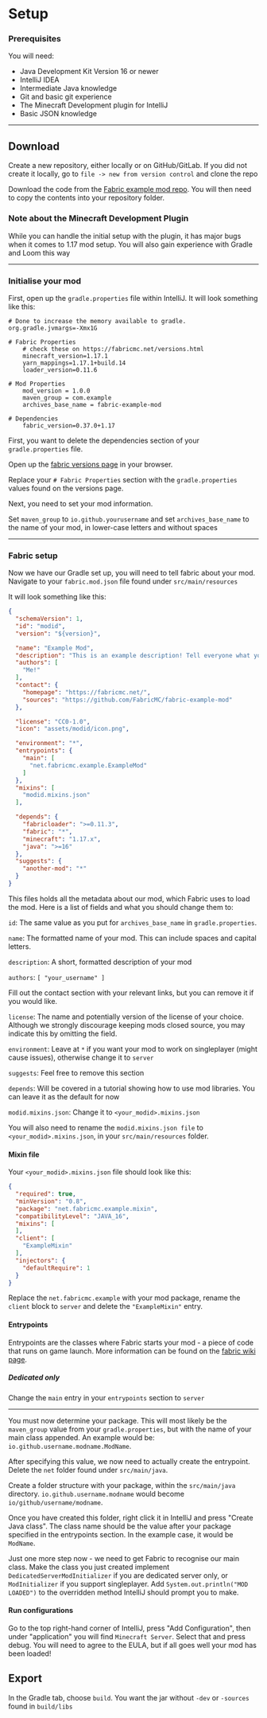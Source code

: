 # Setup

### Prerequisites

You will need:

- Java Development Kit Version 16 or newer
- IntelliJ IDEA
- Intermediate Java knowledge
- Git and basic git experience
- The Minecraft Development plugin for IntelliJ
- Basic JSON knowledge

---

## Download

Create a new repository, either locally or on GitHub/GitLab. If you did not create it locally, go to `file -> new from version control` and clone the repo

Download the code from the [Fabric example mod repo](https://github.com/fabricmc/fabric-example-mod). You will then need to copy the contents into your repository folder.

### Note about the Minecraft Development Plugin

While you can handle the initial setup with the plugin, it has major bugs when it comes to 1.17 mod setup. You will also gain experience with Gradle and Loom this way

---

### Initialise your mod

First, open up the `gradle.properties` file within IntelliJ. It will look something like this:

```properties
# Done to increase the memory available to gradle.
org.gradle.jvmargs=-Xmx1G

# Fabric Properties
	# check these on https://fabricmc.net/versions.html
	minecraft_version=1.17.1
	yarn_mappings=1.17.1+build.14
	loader_version=0.11.6

# Mod Properties
	mod_version = 1.0.0
	maven_group = com.example
	archives_base_name = fabric-example-mod

# Dependencies
	fabric_version=0.37.0+1.17
```

First, you want to delete the dependencies section of your `gradle.properties` file.

Open up the [fabric versions page](https://fabricmc.net/versions.html) in your browser.

Replace your `# Fabric Properties` section with the `gradle.properties` values found on the versions page.

Next, you need to set your mod information. 

Set `maven_group` to `io.github.yourusername` and set `archives_base_name` to the name of your mod, in lower-case letters and without spaces

---

### Fabric setup

Now we have our Gradle set up, you will need to tell fabric about your mod. Navigate to your `fabric.mod.json` file found under `src/main/resources`

It will look something like this:

```json
{
  "schemaVersion": 1,
  "id": "modid",
  "version": "${version}",

  "name": "Example Mod",
  "description": "This is an example description! Tell everyone what your mod is about!",
  "authors": [
    "Me!"
  ],
  "contact": {
    "homepage": "https://fabricmc.net/",
    "sources": "https://github.com/FabricMC/fabric-example-mod"
  },

  "license": "CC0-1.0",
  "icon": "assets/modid/icon.png",

  "environment": "*",
  "entrypoints": {
    "main": [
      "net.fabricmc.example.ExampleMod"
    ]
  },
  "mixins": [
    "modid.mixins.json"
  ],

  "depends": {
    "fabricloader": ">=0.11.3",
    "fabric": "*",
    "minecraft": "1.17.x",
    "java": ">=16"
  },
  "suggests": {
    "another-mod": "*"
  }
}
```

This files holds all the metadata about our mod, which Fabric uses to load the mod. Here is a list of fields and what you should change them to:

`id`: The same value as you put for `archives_base_name` in `gradle.properties`.

`name`: The formatted name of your mod. This can include spaces and capital letters.

`description`: A short, formatted description of your mod

`authors`: `[ "your_username" ]`

Fill out the contact section with your relevant links, but you can remove it if you would like.

`license`: The name and potentially version of the license of your choice. Although we strongly discourage keeping mods closed source, you may indicate this by omitting the field.

`environment`: Leave at `*` if you want your mod to work on singleplayer (might cause issues), otherwise change it to `server`

`suggests`: Feel free to remove this section

`depends`: Will be covered in a tutorial showing how to use mod libraries. You can leave it as the default for now

`modid.mixins.json`: Change it to `<your_modid>.mixins.json`

You will also need to rename the `modid.mixins.json file` to `<your_modid>.mixins.json`, in your `src/main/resources` folder.

#### Mixin file

Your `<your_modid>.mixins.json` file should look like this:

```json
{
  "required": true,
  "minVersion": "0.8",
  "package": "net.fabricmc.example.mixin",
  "compatibilityLevel": "JAVA_16",
  "mixins": [
  ],
  "client": [
    "ExampleMixin"
  ],
  "injectors": {
    "defaultRequire": 1
  }
}
```

Replace the `net.fabricmc.example` with your mod package, rename the `client` block to `server` and delete the `"ExampleMixin"` entry.

#### Entrypoints

Entrypoints are the classes where Fabric starts your mod - a piece of code that runs on game launch. More information can be found on the [fabric wiki page](https://fabricmc.net/wiki/documentation:entrypoint).

##### Dedicated only

Change the `main` entry in your `entrypoints` section to `server`

---

You must now determine your package. This will most likely be the `maven_group` value from your `gradle.properties`, but with the name of your main class appended. An example would be: `io.github.username.modname.ModName`.

After specifying this value, we now need to actually create the entrypoint. Delete the `net` folder found under `src/main/java`.

Create a folder structure with your package, within the `src/main/java` directory. `io.github.username.modname` would become `io/github/username/modname`.

Once you have created this folder, right click it in IntelliJ and press "Create Java class". The class name should be the value after your package specified in the entrypoints section. In the example case, it would be `ModName`.

Just one more step now - we need to get Fabric to recognise our main class. Make the class you just created implement `DedicatedServerModInitializer` if you are dedicated server only, or `ModInitializer` if you support singleplayer. Add `System.out.println("MOD LOADED")` to the overridden method IntelliJ should prompt you to make. 

#### Run configurations

Go to the top right-hand corner of IntelliJ, press "Add Configuration", then under "application" you will find `Minecraft Server`. Select that and press debug. You will need to agree to the EULA, but if all goes well your mod has been loaded!


## Export

In the Gradle tab, choose `build`. You want the jar without `-dev` or `-sources` found in `build/libs`
